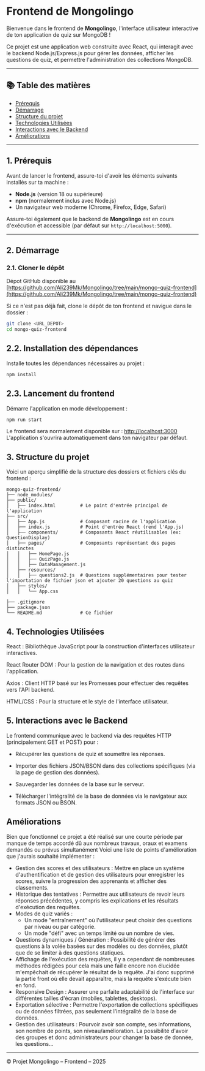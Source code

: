 # Frontend de Mongolingo

Bienvenue dans le frontend de **Mongolingo**, l'interface utilisateur interactive de ton application de quiz sur MongoDB !

Ce projet est une application web construite avec React, qui interagit avec le backend Node.js/Express.js pour gérer les données, afficher les questions de quiz, et permettre l'administration des collections MongoDB.

---

## 📚 Table des matières

- [Prérequis](#1-prérequis)
- [Démarrage](#2-démarrage)
- [Structure du projet](#3-structure-du-projet)
- [Technologies Utilisées](#4-technologies-utilisées)
- [Interactions avec le Backend](#5-interactions-avec-le-backend)
- [Améliorations](#6-améliorations)

---

## 1. Prérequis

Avant de lancer le frontend, assure-toi d'avoir les éléments suivants installés sur ta machine :

- **Node.js** (version 18 ou supérieure)
- **npm** (normalement inclus avec Node.js)
- Un navigateur web moderne (Chrome, Firefox, Edge, Safari)

Assure-toi également que le backend de **Mongolingo** est en cours d'exécution et accessible (par défaut sur `http://localhost:5000`).

---

## 2. Démarrage

### 2.1. Cloner le dépôt

Dépot GitHub disponible au [https://github.com/Ali239Mk/Mongolingo/tree/main/mongo-quiz-frontend](https://github.com/Ali239Mk/Mongolingo/tree/main/mongo-quiz-frontend)

Si ce n'est pas déjà fait, clone le dépôt de ton frontend et navigue dans le dossier :

```bash
git clone <URL_DEPOT>
cd mongo-quiz-frontend 
```
## 2.2. Installation des dépendances

Installe toutes les dépendances nécessaires au projet :

```bash
npm install
```

## 2.3. Lancement du frontend

Démarre l'application en mode développement :

```bash
npm run start
```

Le frontend sera normalement disponible sur : [http://localhost:3000](http://localhost:3000)  
L'application s'ouvrira automatiquement dans ton navigateur par défaut.

## 3. Structure du projet

Voici un aperçu simplifié de la structure des dossiers et fichiers clés du frontend :

``` 
mongo-quiz-frontend/
├── node_modules/
├── public/
│   ├── index.html         # Le point d'entrée principal de l'application
├── src/
│   ├── App.js             # Composant racine de l'application
│   ├── index.js           # Point d'entrée React (rend l'App.js)
│   ├── components/        # Composants React réutilisables (ex: QuestionDisplay)
│   ├── pages/             # Composants représentant des pages distinctes
│   │   ├── HomePage.js
│   │   ├── QuizPage.js
│   │   ├── DataManagement.js
│   ├── resources/            
│   │   ├── questions2.js  # Questions supplémentaires pour tester l'importation de fichier json et ajouter 20 questions au quiz
│   ├── styles/
│   │   └── App.css

├── .gitignore
├── package.json
└── README.md              # Ce fichier
``` 

## 4. Technologies Utilisées

React : Bibliothèque JavaScript pour la construction d'interfaces utilisateur interactives.

React Router DOM : Pour la gestion de la navigation et des routes dans l'application.

Axios : Client HTTP basé sur les Promesses pour effectuer des requêtes vers l'API backend.

HTML/CSS : Pour la structure et le style de l'interface utilisateur.

## 5. Interactions avec le Backend

Le frontend communique avec le backend via des requêtes HTTP (principalement GET et POST) pour :

- Récupérer les questions de quiz et soumettre les réponses.

- Importer des fichiers JSON/BSON dans des collections spécifiques (via la page de gestion des données).

- Sauvegarder les données de la base sur le serveur.

- Télécharger l'intégralité de la base de données via le navigateur aux formats JSON ou BSON.

## Améliorations
Bien que fonctionnel ce projet a été réalisé sur une courte période par manque de temps accordé dû aux nombreux travaux, oraux et examens demandés ou prévus simultanément Voici une liste de points d'amélioration que j'aurais souhaité implémenter : 
* Gestion des scores et des utilisateurs : Mettre en place un système d'authentification et de gestion des utilisateurs pour enregistrer les scores, suivre la progression des apprenants et afficher des classements.
* Historique des tentatives : Permettre aux utilisateurs de revoir leurs réponses précédentes, y compris les explications et les résultats d'exécution des requêtes.
* Modes de quiz variés :
    * Un mode "entraînement" où l'utilisateur peut choisir des questions par niveau ou par catégorie.
    * Un mode "défi" avec un temps limité ou un nombre de vies.
* Questions dynamiques / Génération : Possibilité de générer des questions à la volée basées sur des modèles ou des données, plutôt que de se limiter à des questions statiques.
* Affichage de l'exécution des requêtes, il y a cependant de nombreuses méthodes rédigées pour cela mais une faille encore non élucidée m'empêchait de récupérer le résultat de la requête. J'ai donc supprimé la partie front où elle devait apparaître, mais la requête s'exécute bien en fond. 
* Responsive Design : Assurer une parfaite adaptabilité de l'interface sur différentes tailles d'écran (mobiles, tablettes, desktops).
* Exportation sélective : Permettre l'exportation de collections spécifiques ou de données filtrées, pas seulement l'intégralité de la base de données.
* Gestion des utilisateurs : Pourvoir avoir son compte, ses informations, son nombre de points, son niveau/amélioration. La possibilité d'avoir des groupes et donc administrateurs pour changer la base de donnée, les questions...

---

© Projet Mongolingo – Frontend – 2025

